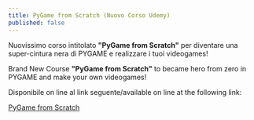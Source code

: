 ```yaml
---
title: PyGame from Scratch (Nuovo Corso Udemy)
published: false
---
```

Nuovissimo corso intitolato **"PyGame from Scratch"** per diventare una super-cintura nera di PYGAME e realizzare i tuoi videogames!

Brand New Course **"PyGame from Scratch"** to became hero from zero in PYGAME and make your own videogames!

Disponibile on line al link seguente/available on line at the following link:

[PyGame from Scratch](https://www.udemy.com/course/pygame-from-scratch/?referralCode=8BEC1785E2DEA1924D27 "PyGame from Scratch")
